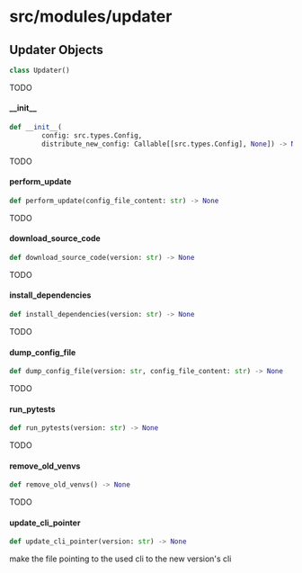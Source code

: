 
# src/modules/updater


## Updater Objects

```python
class Updater()
```

TODO


#### \_\_init\_\_

```python
def __init__(
        config: src.types.Config,
        distribute_new_config: Callable[[src.types.Config], None]) -> None
```

TODO


#### perform\_update

```python
def perform_update(config_file_content: str) -> None
```

TODO


#### download\_source\_code

```python
def download_source_code(version: str) -> None
```

TODO


#### install\_dependencies

```python
def install_dependencies(version: str) -> None
```

TODO


#### dump\_config\_file

```python
def dump_config_file(version: str, config_file_content: str) -> None
```

TODO


#### run\_pytests

```python
def run_pytests(version: str) -> None
```

TODO


#### remove\_old\_venvs

```python
def remove_old_venvs() -> None
```

TODO


#### update\_cli\_pointer

```python
def update_cli_pointer(version: str) -> None
```

make the file pointing to the used cli to the new version's cli